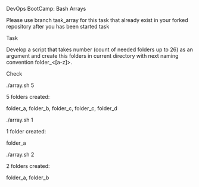 DevOps BootCamp: Bash Arrays

Please use branch task_array for this task that already exist in your forked repository after you has been started task

Task

Develop a script that takes number (count of needed folders up to 26) as an argument and create this folders in current directory with next naming convention folder_<[a-z]>.

Check

./array.sh 5

5 folders created:

folder_a, folder_b, folder_c, folder_c, folder_d

./array.sh 1

1 folder created:

folder_a

./array.sh 2

2 folders created:

folder_a, folder_b
